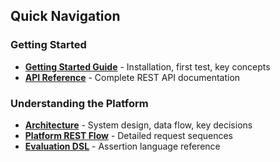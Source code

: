 
## Quick Navigation

### Getting Started
- **[Getting Started Guide](getting-started.md)** - Installation, first test, key concepts
- **[API Reference](api-reference.md)** - Complete REST API documentation

### Understanding the Platform
- **[Architecture](architecture.md)** - System design, data flow, key decisions
- **[Platform REST Flow](platform-rest-flow.md)** - Detailed request sequences
- **[Evaluation DSL](evaluation-dsl.md)** - Assertion language reference
